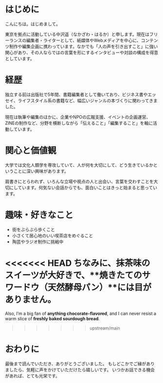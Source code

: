 # はじめに

こんにちは。はじめまして。

東京を拠点に活動している中沢遥（なかざわ・はるか）と申します。現在はフリーランスの編集者・ライターとして、紙媒体やWebメディアを中心に、コンテンツ制作や編集企画に携わっています。なかでも「人の声を引き出すこと」に強い関心があり、その人ならではの言葉を形にするインタビューや対談の構成を得意としています。

# 経歴

独立する前は出版社で5年間、書籍編集者として働いており、ビジネス書やエッセイ、ライフスタイル系の書籍など、幅広いジャンルの本づくりに関わってきました。

現在は執筆や編集のほかに、企業やNPOの広報支援、イベントの企画運営、ZINEの制作など、分野を横断しながら「伝えること」「編集すること」を軸に活動しています。

# 関心と価値観

大学では文化人類学を専攻していて、人が何を大切にして、どう生きているかということに深い興味があります。

肩書きにとらわれず、いろんな立場や視点の人と出会い、言葉を交わすことを大切にしています。何気ない会話からでも、面白いことはきっと始まると思っています。

# 趣味・好きなこと

- 街をぶらぶら歩くこと
- 小さくて居心地のいい喫茶店をめぐること
- 陶芸やラジオ制作に挑戦中

<<<<<<< HEAD
ちなみに、**抹茶味のスイーツが大好き**で、**焼きたてのサワードウ（天然酵母パン）**には目がありません。
=======
Also, I’m a big fan of **anything chocorate-flavored**, and I can never resist a warm slice of **freshly baked sourdough bread**.
>>>>>>> upstream/main

# おわりに

最後まで読んでいただき、ありがとうございました。
もしどこかでご縁がありましたら、気軽に声をかけていただけたら嬉しいです。
いつかお話できる機会があれば、とても光栄です。
